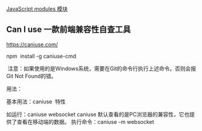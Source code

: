 [JavaScript modules 模块](https://developer.mozilla.org/zh-CN/docs/Web/JavaScript/Guide/Modules)


## Can I use 一款前端兼容性自查工具
https://caniuse.com/

npm  install -g caniuse-cmd

 注意：如果使用的是Windows系统，需要在Git的命令行执行上述命令。否则会报Git Not Found的错。

用法：

基本用法：caniuse  特性

如运行：caniuse websocket
caniuse 默认查看的是PC浏览器的兼容性，它也提供了查看在移动端的数据。
执行命令：caniuse -m websocket

